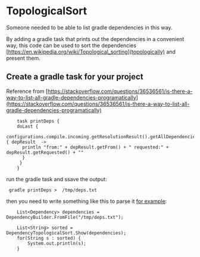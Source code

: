 # TopologicalSort

Someone needed to be able to list gradle dependencies in this way.

By adding a gradle task that prints out the dependencies in a convenient way,
this code can be used to sort the dependencies [https://en.wikipedia.org/wiki/Topological_sorting](topologically) 
and present them.

## Create a gradle task for your project

Reference from [https://stackoverflow.com/questions/36536561/is-there-a-way-to-list-all-gradle-dependencies-programatically](https://stackoverflow.com/questions/36536561/is-there-a-way-to-list-all-gradle-dependencies-programatically)
```
    task printDeps {
    doLast {
      configurations.compile.incoming.getResolutionResult().getAllDependencies().each { depResult  ->
      println "from:" + depResult.getFrom() + " requested:" + depResult.getRequested() + ""
      }
     }
    }
```

run the gradle task and ssave the output:
```
 gradle printDeps >  /tmp/deps.txt
```

then you need to write something like this to parse it [for example](https://github.com/craig-reahl/topologicalSort/blob/master/src/main/java/csparksfly/gradle/DependencyTopologicalSort.java):

```
    List<Dependency> dependencies = DependencyBuilder.FromFile("/tmp/deps.txt");

    List<String> sorted = DependencyTopologicalSort.Show(dependencies);
    for(String s : sorted) {
        System.out.println(s);
    }
```
